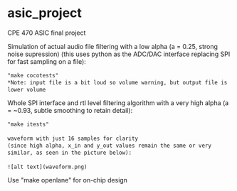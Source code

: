 # asic_project
CPE 470 ASIC final project

Simulation of actual audio file filtering with a low alpha (a = 0.25, strong noise supression)
(this uses python as the ADC/DAC interface replacing SPI for fast sampling on a file):

    "make cocotests"
    *Note: input file is a bit loud so volume warning, but output file is lower volume 


Whole SPI interface and rtl level filtering algorithm with a very high alpha (a = ~0.93, subtle smoothing to retain detail):

    "make itests"

    waveform with just 16 samples for clarity
    (since high alpha, x_in and y_out values remain the same or very similar, as seen in the picture below):

    ![alt text](waveform.png)

Use "make openlane" for on-chip design
